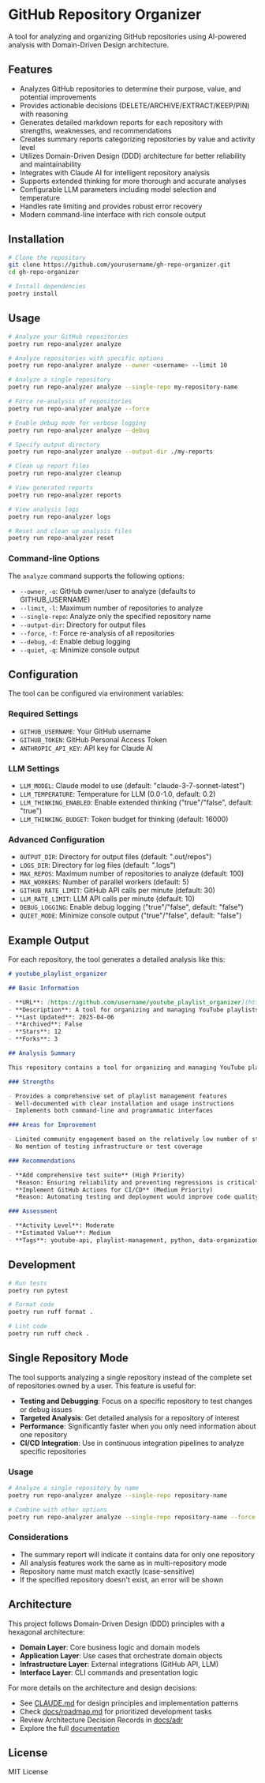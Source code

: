 # GitHub Repository Organizer

A tool for analyzing and organizing GitHub repositories using AI-powered analysis with Domain-Driven Design architecture.

## Features

- Analyzes GitHub repositories to determine their purpose, value, and potential improvements
- Provides actionable decisions (DELETE/ARCHIVE/EXTRACT/KEEP/PIN) with reasoning
- Generates detailed markdown reports for each repository with strengths, weaknesses, and recommendations
- Creates summary reports categorizing repositories by value and activity level
- Utilizes Domain-Driven Design (DDD) architecture for better reliability and maintainability
- Integrates with Claude AI for intelligent repository analysis
- Supports extended thinking for more thorough and accurate analyses
- Configurable LLM parameters including model selection and temperature
- Handles rate limiting and provides robust error recovery
- Modern command-line interface with rich console output

## Installation

```bash
# Clone the repository
git clone https://github.com/yourusername/gh-repo-organizer.git
cd gh-repo-organizer

# Install dependencies
poetry install
```

## Usage

```bash
# Analyze your GitHub repositories
poetry run repo-analyzer analyze

# Analyze repositories with specific options
poetry run repo-analyzer analyze --owner <username> --limit 10

# Analyze a single repository
poetry run repo-analyzer analyze --single-repo my-repository-name

# Force re-analysis of repositories
poetry run repo-analyzer analyze --force

# Enable debug mode for verbose logging
poetry run repo-analyzer analyze --debug

# Specify output directory
poetry run repo-analyzer analyze --output-dir ./my-reports

# Clean up report files
poetry run repo-analyzer cleanup

# View generated reports
poetry run repo-analyzer reports

# View analysis logs
poetry run repo-analyzer logs

# Reset and clean up analysis files
poetry run repo-analyzer reset
```

### Command-line Options

The `analyze` command supports the following options:

- `--owner`, `-o`: GitHub owner/user to analyze (defaults to GITHUB_USERNAME)
- `--limit`, `-l`: Maximum number of repositories to analyze
- `--single-repo`: Analyze only the specified repository name
- `--output-dir`: Directory for output files
- `--force`, `-f`: Force re-analysis of all repositories
- `--debug`, `-d`: Enable debug logging
- `--quiet`, `-q`: Minimize console output

## Configuration

The tool can be configured via environment variables:

### Required Settings
- `GITHUB_USERNAME`: Your GitHub username
- `GITHUB_TOKEN`: GitHub Personal Access Token
- `ANTHROPIC_API_KEY`: API key for Claude AI

### LLM Settings
- `LLM_MODEL`: Claude model to use (default: "claude-3-7-sonnet-latest")
- `LLM_TEMPERATURE`: Temperature for LLM (0.0-1.0, default: 0.2)
- `LLM_THINKING_ENABLED`: Enable extended thinking ("true"/"false", default: "true")
- `LLM_THINKING_BUDGET`: Token budget for thinking (default: 16000)

### Advanced Configuration
- `OUTPUT_DIR`: Directory for output files (default: ".out/repos")
- `LOGS_DIR`: Directory for log files (default: ".logs")
- `MAX_REPOS`: Maximum number of repositories to analyze (default: 100)
- `MAX_WORKERS`: Number of parallel workers (default: 5)
- `GITHUB_RATE_LIMIT`: GitHub API calls per minute (default: 30)
- `LLM_RATE_LIMIT`: LLM API calls per minute (default: 10)
- `DEBUG_LOGGING`: Enable debug logging ("true"/"false", default: "false")
- `QUIET_MODE`: Minimize console output ("true"/"false", default: "false")

## Example Output

For each repository, the tool generates a detailed analysis like this:

```markdown
# youtube_playlist_organizer

## Basic Information

- **URL**: [https://github.com/username/youtube_playlist_organizer](https://github.com/username/youtube_playlist_organizer)
- **Description**: A tool for organizing and managing YouTube playlists
- **Last Updated**: 2025-04-06
- **Archived**: False
- **Stars**: 12
- **Forks**: 3

## Analysis Summary

This repository contains a tool for organizing and managing YouTube playlists. It provides functionality to combine playlists, remove duplicate videos, sort videos by various criteria, export playlist data, and create smart playlists based on specific criteria.

### Strengths

- Provides a comprehensive set of playlist management features
- Well-documented with clear installation and usage instructions
- Implements both command-line and programmatic interfaces

### Areas for Improvement

- Limited community engagement based on the relatively low number of stars and forks
- No mention of testing infrastructure or test coverage

### Recommendations

- **Add comprehensive test suite** (High Priority)  
  *Reason: Ensuring reliability and preventing regressions is critical*
- **Implement GitHub Actions for CI/CD** (Medium Priority)  
  *Reason: Automating testing and deployment would improve code quality*

### Assessment

- **Activity Level**: Moderate
- **Estimated Value**: Medium
- **Tags**: youtube-api, playlist-management, python, data-organization
```

## Development

```bash
# Run tests
poetry run pytest

# Format code
poetry run ruff format .

# Lint code
poetry run ruff check .
```

## Single Repository Mode

The tool supports analyzing a single repository instead of the complete set of repositories owned by a user. This feature is useful for:

- **Testing and Debugging**: Focus on a specific repository to test changes or debug issues
- **Targeted Analysis**: Get detailed analysis for a repository of interest
- **Performance**: Significantly faster when you only need information about one repository
- **CI/CD Integration**: Use in continuous integration pipelines to analyze specific repositories

### Usage

```bash
# Analyze a single repository by name
poetry run repo-analyzer analyze --single-repo repository-name

# Combine with other options
poetry run repo-analyzer analyze --single-repo repository-name --force --debug
```

### Considerations

- The summary report will indicate it contains data for only one repository
- All analysis features work the same as in multi-repository mode
- Repository name must match exactly (case-sensitive)
- If the specified repository doesn't exist, an error will be shown

## Architecture

This project follows Domain-Driven Design (DDD) principles with a hexagonal architecture:

- **Domain Layer**: Core business logic and domain models
- **Application Layer**: Use cases that orchestrate domain objects
- **Infrastructure Layer**: External integrations (GitHub API, LLM)
- **Interface Layer**: CLI commands and presentation logic

For more details on the architecture and design decisions:

- See [CLAUDE.md](CLAUDE.md) for design principles and implementation patterns
- Check [docs/roadmap.md](docs/roadmap.md) for prioritized development tasks
- Review Architecture Decision Records in [docs/adr](docs/adr)
- Explore the full [documentation](docs/README.md)

## License

MIT License